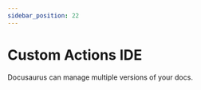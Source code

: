 ```yaml
---
sidebar_position: 22
---
```


# Custom Actions IDE

Docusaurus can manage multiple versions of your docs.